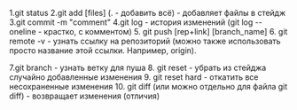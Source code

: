 1.git status
2.git add [files] (. - добавить всё) - добавляет файлы в стейдж
3.git commit -m "comment"
4.git log - история изменений (git log --oneline - крастко, с комментом) 5. git push [rep+link] [branch_name] 6. git remote -v - узнать ссылку на репозиторий (можно также использовать просто название этой ссылки. Например, origin).

7.git branch - узнать ветку для пуша 8. git reset - убрать из стейджа случайно добавленные изменения 9. git reset hard - откатить все несохраненные изменения 10. git diff (или можно отдельно для файла git diff) - возвращает изменения (отличия)
